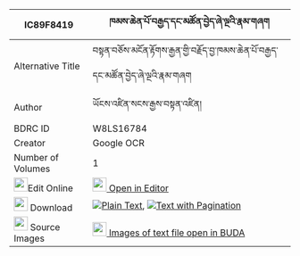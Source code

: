 |IC89F8419|ཁམས་ཆེན་པོ་བརྒྱད་དང་མཚོན་བྱེད་ཞེ་ལྔའི་རྣམ་གཞག 
| --- | --- 
|Alternative Title |བསྟན་བཅོས་མངོན་རྟོགས་རྒྱན་གྱི་བརྗོད་བྱ་ཁམས་ཆེན་པོ་བརྒྱད་དང་མཚོན་བྱེད་ཞེ་ལྔའི་རྣམ་གཞག
|Author| ཡོངས་འཛིན་སངས་རྒྱས་བསྟན་འཛིན།
|BDRC ID | W8LS16784
|Creator | Google OCR
|Number of Volumes| 1
|<img width="25" src="https://img.icons8.com/color/25/000000/edit-property.png">Edit Online| [<img width="25" src="https://avatars.githubusercontent.com/u/45091458?s=200&v=4"> Open in Editor](http://editor.openpecha.org/IC89F8419)
|<img width="25" src="https://img.icons8.com/fluent/48/000000/download-2.png"/>  Download | [![](https://img.icons8.com/color/20/000000/txt.png)Plain Text](https://github.com/Openpecha/IC89F8419/releases/download/v1/kham_chenpo_gye_dang_tsonje_sh_plain_IC89F8419.zip), [![](https://img.icons8.com/color/20/000000/txt.png)Text with Pagination](https://github.com/Openpecha/IC89F8419/releases/download/v1/kham_chenpo_gye_dang_tsonje_sh_pages_IC89F8419.zip)
|<img width="25" src="https://img.icons8.com/plasticine/100/000000/pictures-folder.png"/>  Source Images | [<img width="25" src="https://library.bdrc.io/icons/BUDA-small.svg"> Images of text file open in BUDA](https://library.bdrc.io/show/bdr:W8LS16784)
